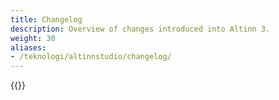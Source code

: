 ```yaml
---
title: Changelog
description: Overview of changes introduced into Altinn 3.
weight: 30
aliases:
- /teknologi/altinnstudio/changelog/
---
```


{{<children />}}